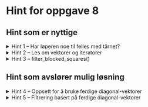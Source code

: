 # Hint for oppgave 8

## Hint som er nyttige

<details>
<summary>Hint 1 – Har løperen noe til felles med tårnet?</summary>

I likhet med tårnet kan løperen bevege seg så langt den vil i fire retninger: nordøst, nordvest, sørøst, sørvest. Trolig
kan du gjenbruke mye av den omkringliggende koden du har skrevet for tårnet, om du endrer hvilke retninger du tar med i 
betraktning.

</details>

<details>
<summary>Hint 2 – Les om vektorer og iteratorer</summary>

I likhet med i oppgave 5 kan disse to delene av workshop-teorien kan være spesielt nyttig i denne oppgaven:

* [Vec](../../doc/teori/6-vektor-og-iterator.md#vec)
* [Iteratorer](../../doc/teori/6-vektor-og-iterator.md#iteratorer)

Du kan også lese mer om `Vec` i [Rust-boka](https://doc.rust-lang.org/book/ch08-01-vectors.html) og i
[Rust-dokumentasjonen om Vec](https://doc.rust-lang.org/std/vec/struct.Vec.html).

</details>

<details>
<summary>Hint 3 – filter_blocked_squares()</summary>

Dersom du velger fremgangsmåte to, og vil filtrere en bestemt retning (det vil si, en `Vec<(u8, u8)>` som representerer
alle feltene i en bestemt himmelretning, så finnes det en nyttemetode i `square.rs` som heter `filter_blocked_squares`.

Her er et eksempel på metoden i bruk:

La oss si at vi ser på en hvit løper posisjon `A4` (`(0, 3)`), og det står en svart brikke på `D7`, og vi ser på
løperens bevegelse i nordøstlig retning:

```rust
let move_direction = vec![(1, 4), (2, 5), (3, 6), (4, 7)];
let white_pieces = empty_set!();
let black_pieces = set!["d7"];
let legal_moves = set!["b5", "c6", "d7"];
assert_eq_set!(legal_moves, move_direction.filter_blocked_squares(&white_pieces, &black_pieces))
```

</details>

## Hint som avslører mulig løsning

<details>
<summary>Hint 4 – Oppsett for å bruke ferdige diagonal-vektorer</summary>

I denne fremgangsmåten bruker vi de ferdige `get_south_east_diagonal()` og `get_north_east_diagonal()` for å opprette
vektorer med hver diagonal, som vi så må filtrere riktig. Deretter bruker vi `filter_blocked_squares()`:

```rust
let (x, y) = *position;
let se_diag = self.get_south_east_diagonal();
let ne_diag = self.get_north_east_diagonal();

let south_east: Vec<(u8, u8)> = // filtrer se_diag
let north_west: Vec<(u8, u8)> = // filtrer se_diag
let north_east: Vec<(u8, u8)> = // filtrer ne_diag
let south_west: Vec<(u8, u8)> = // filtrer ne_diag

HashSet::from([south_east, north_west, north_east, south_west])
    .iter().flat_map(|v| v.filter_blocked_squares(team, rival_team)).collect()
```

</details>

<details>
<summary>Hint 5 – Filtrering basert på ferdige diagonal-vektorer</summary>

Her filtrerer vi vektorene fra `get_south_east_diagonal()` og `get_north_east_diagonal()` med `filter()` og `rev()` 
der det trenges, og filtrerer til slutt med `filter_blocked_squares()`:

```rust
let (x, y) = *position;
let se_diag = self.get_south_east_diagonal();
let ne_diag = self.get_north_east_diagonal();

let south_east: Vec<(u8, u8)> = se_diag.iter().cloned().filter(|&(new_x, new_y)| new_x > x && new_y < y).collect();
let north_west: Vec<(u8, u8)> = se_diag.iter().cloned().filter(|&(new_x, new_y)| new_x < x && new_y > y).rev().collect();
let north_east: Vec<(u8, u8)> = ne_diag.iter().cloned().filter(|&(new_x, new_y)| new_x > x && new_y > y).collect();
let south_west: Vec<(u8, u8)> = ne_diag.iter().cloned().filter(|&(new_x, new_y)| new_x < x && new_y < y).rev().collect();

HashSet::from([south_east, north_west, north_east, south_west])
    .iter().flat_map(|v| v.filter_blocked_squares(team, rival_team)).collect()
```

</details>
